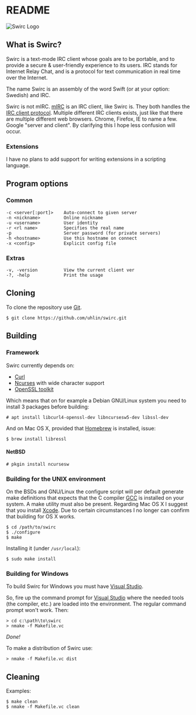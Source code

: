 # README #

![Swirc Logo](https://www.nifty-networks.net/swirc/gfx/swirc-royal-110x110.png)

## What is Swirc? ##

Swirc is a text-mode IRC client whose goals are to be portable, and to
provide a secure & user-friendly experience to its users.  IRC stands
for Internet Relay Chat, and is a protocol for text communication in
real time over the Internet.

The name Swirc is an assembly of the word Swift (or at your option:
Swedish) and IRC.

Swirc is not mIRC.
[mIRC](https://www.mirc.com/)
is an IRC client, like Swirc is. They both handles the
[IRC client protocol](https://raw.githubusercontent.com/uhlin/swirc/master/doc/rfc2812.txt).
Multiple different IRC clients exists, just like that there are
multiple different web browsers. Chrome, Firefox, IE to name a
few. Google "server and client". By clarifying this I hope less
confusion will occur.

### Extensions ###

I have no plans to add support for writing extensions in a scripting
language.

## Program options ##

### Common ###

    -c <server[:port]>    Auto-connect to given server
    -n <nickname>         Online nickname
    -u <username>         User identity
    -r <rl name>          Specifies the real name
    -p                    Server password (for private servers)
    -h <hostname>         Use this hostname on connect
    -x <config>           Explicit config file

### Extras ###

    -v, -version          View the current client ver
    -?, -help             Print the usage

## Cloning ##

To clone the repository use [Git](https://git-scm.com).

    $ git clone https://github.com/uhlin/swirc.git

## Building ##

### Framework ###

Swirc currently depends on:

* [Curl](https://curl.haxx.se/libcurl/)
* [Ncurses](https://www.gnu.org/software/ncurses/ncurses.html)
  with wide character support
* [OpenSSL toolkit](https://www.openssl.org/)

Which means that on for example a Debian GNU/Linux system you need to
install 3 packages before building:

    # apt install libcurl4-openssl-dev libncursesw5-dev libssl-dev

And on Mac OS X, provided that
[Homebrew](http://brew.sh/)
is installed, issue:

    $ brew install libressl

#### NetBSD ####

    # pkgin install ncursesw

### Building for the UNIX environment ###

On the BSDs and GNU/Linux the configure script will per default
generate make definitions that expects that the C compiler
[GCC](https://gcc.gnu.org/)
is installed on your system. A make utility must also be
present. Regarding Mac OS X I suggest that you install
[Xcode](https://developer.apple.com/xcode/).
Due to certain circumstances I no longer can confirm that building for
OS X works.

    $ cd /path/to/swirc
    $ ./configure
    $ make

Installing it (under `/usr/local`):

    $ sudo make install

### Building for Windows ###

To build Swirc for Windows you must have
[Visual Studio](http://www.visualstudio.com/).

So, fire up the command prompt for
[Visual Studio](http://www.visualstudio.com/)
where the needed tools (the compiler, etc.) are loaded into the
environment. The regular command prompt won't work. Then:

    > cd c:\path\to\swirc
    > nmake -f Makefile.vc

*Done!*

To make a distribution of Swirc use:

    > nmake -f Makefile.vc dist

## Cleaning ##

Examples:

    $ make clean
    $ nmake -f Makefile.vc clean
